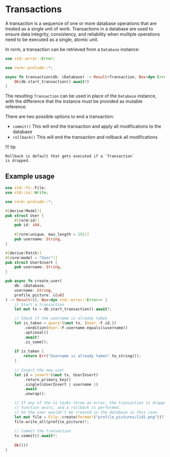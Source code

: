 # Transactions

A transaction is a sequence of one or more database operations that 
are treated as a single unit of work. Transactions in a database are used to
ensure data integrity, consistency, and reliability when multiple operations 
need to be executed as a single, atomic unit.

In rorm, a transaction can be retrieved from a `Database` instance:

```rust
use std::error::Error;

use rorm::prelude::*;

async fn transaction(db: &Database) -> Result<Transaction, Box<dyn Error>> {
    Ok(db.start_transaction().await?)
}
```

The resulting `Transaction` can be used in place of the `Database` instance,
with the difference that the instance must be provided as mutable reference.


There are two possible options to end a transaction:


* `commit()` This will end the transaction and apply all modifications to the database
* `rollback()` This will end the transaction and rollback all modifications

!!! tip

    Rollback is default that gets executed if a `Transaction`
    is dropped.


## Example usage

```rust
use std::fs::File;
use std::io::Write;

use rorm::prelude::*;

#[derive(Model)]
pub struct User {
    #[rorm(id)]
    pub id: i64,
    
    #[rorm(unique, max_length = 255)]
    pub username: String,
}

#[derive(Patch)]
#[rorm(model = "User")]
pub struct UserInsert {
    pub username: String,
}

pub async fn create_user(
    db: &Database,
    username: String,
    profile_picture: &[u8]
) -> Result<(), Box<dyn std::error::Error>> {
    // Start a transaction
    let mut tx = db.start_transaction().await?;

    // Check if the username is already taken
    let is_taken = query!(&mut tx, (User::F.id,))
        .condition(User::F.username.equals(&username))
        .optional()
        .await?
        .is_some();
    
    if is_taken {
        return Err("Username is already taken".to_string());
    }
    
    // Insert the new user
    let id = insert!(&mut tx, UserInsert)
        .return_primary_key()
        .single(&UserInsert { username })
        .await
        .unwrap();

    // If any of the io tasks throw an error, the transaction is dropped when the 
    // function exits, and a rollback is performed.
    // So the user wouldn't be created in the database in this case
    let mut file = File::create(format!("profile_pictures/{id}.png"))?;
    file.write_all(profile_picture)?;
    
    // Commit the transaction
    tx.commit().await?;
    
    Ok(())
}
```
